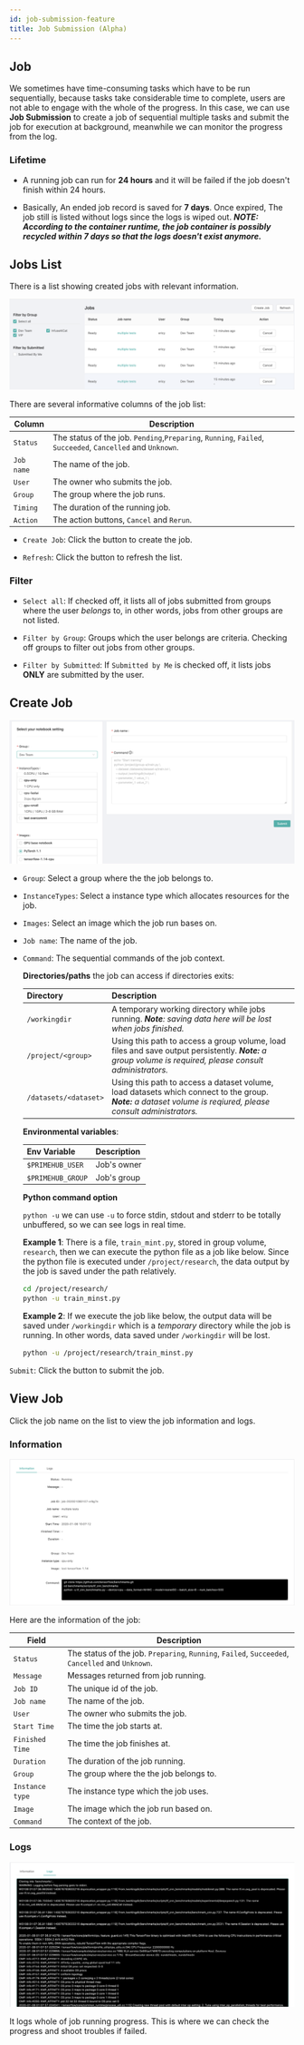 ```yaml
---
id: job-submission-feature
title: Job Submission (Alpha)
---
```


## Job

We sometimes have time-consuming tasks which have to be run sequentially, because tasks take considerable time to complete, users are not able to engage with the whole of the progress. In this case, we can use **Job Submission** to create a job of sequential multiple tasks and submit the job for execution at background, meanwhile we can monitor the progress from the log.

### Lifetime

+ A running job can run for **24 hours** and it will be failed if the job doesn't finish within 24 hours.

+ Basically, An ended job record is saved for **7 days**. Once expired, The job still is listed without logs since the logs is wiped out. ***NOTE: According to the container runtime, the job container is possibly recycled within 7 days so that the logs doesn't exist anymore.***

## Jobs List

There is a list showing created jobs with relevant information.

![](assets/jsub_main.png)

There are several informative columns of the job list:

|Column|Description|
|------|-----------|
|`Status`|The status of the job. `Pending`,`Preparing`, `Running`, `Failed`, `Succeeded`, `Cancelled` and `Unknown`.|
|`Job name`|The name of the job.|
|`User`|The owner who submits the job.|
|`Group`|The group where the job runs.|
|`Timing`|The duration of the running job.|
|`Action`|The action buttons, `Cancel` and `Rerun`.|

+ `Create Job`: Click the button to create the job.

+ `Refresh`: Click the button to refresh the list.

### Filter

+ `Select all`: If checked off, it lists all of jobs submitted from groups where the user *belongs* to, in other words, jobs from other groups are not listed.

+ `Filter by Group`: Groups which the user belongs are criteria. Checking off groups to filter out jobs from other groups.

+ `Filter by Submitted`: If `Submitted by Me` is checked off, it lists jobs **ONLY** are submitted by the user.

## Create Job

![](assets/jsub_create.png)

+ `Group`: Select a group where the the job belongs to.

+ `InstanceTypes`: Select a instance type which allocates resources for the job.

+ `Images`: Select an image which the job run bases on.

+ `Job name`: The name of the job.

+ `Command`: The sequential commands of the job context. 
  
    **Directories/paths** the job can access if directories exits:

    |Directory|Description|
    |---------|-----------|
    |`/workingdir`|A temporary working directory while jobs running. ***Note**: saving data here will be lost when jobs finished.*|
    |`/project/<group>`|Using this path to access a group volume, load files and save output persistently. ***Note:** a group volume is required, please consult administrators.*|
    |`/datasets/<dataset>`|Using this path to access a dataset volume, load datasets which connect to the group. ***Note:** a dataset volume is reqiured, please consult administrators.*|

    **Environmental variables**:

    |Env Variable|Description|
    |------------|-----------|
    |`$PRIMEHUB_USER`|Job's owner|
    |`$PRIMEHUB_GROUP`|Job's group|

    **Python command option**

    `python -u` we can use `-u` to force stdin, stdout and stderr to be totally unbuffered, so we can see logs in real time.

    **Example 1**: There is a file, `train_mint.py`, stored in group volume, `research`, then we can execute the python file as a job like below. Since the python file is executed under `/project/research`, the data output by the job is saved under the path relatively.

    ```bash
    cd /project/research/
    python -u train_minst.py
    ```

    **Example 2**: If we execute the job like below, the output data will be saved under `/workingdir` which is a *temporary* directory while the job is running. In other words, data saved under `/workingdir` will be lost.

    ```bash
    python -u /project/research/train_minst.py
    ```

`Submit`: Click the button to submit the job.

## View Job

Click the job name on the list to view the job information and logs.

### Information

![](assets/jsub_info.png)

Here are the information of the job:

|Field|Description|
|-----|-----------|
|`Status`|The status of the job. `Preparing`, `Running`, `Failed`, `Succeeded`, `Cancelled` and `Unknown`.|
|`Message`|Messages returned from job running.|
|`Job ID`|The unique id of the job.|
|`Job name`|The name of the job.|
|`User`|The owner who submits the job.|
|`Start Time`|The time the job starts at.|
|`Finished Time`|The time the job finishes at.|
|`Duration`|The duration of the job running.|
|`Group`|The group where the the job belongs to.|
|`Instance type`|The instance type which the job uses.|
|`Image`|The image which the job run based on.|
|`Command`|The context of the job.|

### Logs

![](assets/jsub_log.png)

It logs whole of job running progress. This is where we can check the progress and shoot troubles if failed.
